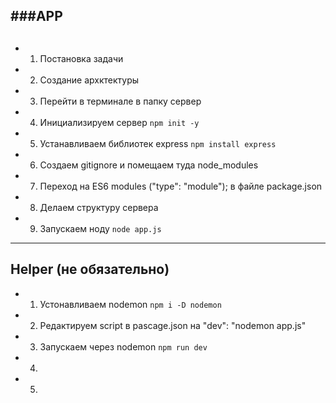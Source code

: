 ###APP
--------------------------------

##
- 1. Постановка задачи
- 2. Создание архктектуры
- 3. Перейти в терминале в папку сервер
- 4. Инициализируем сервер
```npm init -y```
- 5. Устанавливаем библиотек express
```npm install express ```
- 6. Создаем gitignore и помещаем туда node_modules
- 7. Переход на ES6 modules ("type": "module"); в файле package.json
- 8. Делаем структуру сервера
- 9. Запускаем ноду 
```node app.js ```
----------------------------------

## Helper (не обязательно)
- 1. Устонавливаем nodemon
```npm i -D nodemon ```
- 2. Редактируем script в pascage.json   на  "dev": "nodemon app.js"
- 3. Запускаем через nodemon
```npm run dev```
- 4. 
- 5. 

##

